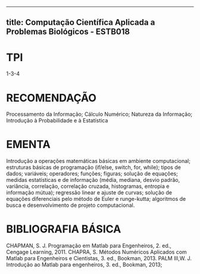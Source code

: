 
---
title: Computação Científica Aplicada a Problemas Biológicos - ESTB018 
---

# TPI

1-3-4

# RECOMENDAÇÃO

Processamento da Informação; Cálculo Numérico; Natureza da Informação; Introdução à Probabilidade e à Estatística

# EMENTA

Introdução a operações matemáticas básicas em ambiente computacional; estruturas básicas de programação (if/else, switch, for, while); tipos de dados; variáveis; operadores; funções; figuras; solução de equações; medidas estatísticas e de informação (média, mediana, desvio padrão, variância, correlação, correlação cruzada, histogramas, entropia e informação mútua); regressão linear e ajuste de curvas; solução de equações diferenciais pelo método de Euler e runge-kutta; algoritmos de busca e desenvolvimento de projeto computacional.

# BIBLIOGRAFIA BÁSICA

CHAPMAN, S. J. Programação em Matlab para Engenheiros, 2. ed., Cengage Learning, 2011.
CHAPRA, S. Métodos Numéricos Aplicados com Matlab para Engenheiros e Cientistas, 3. ed., Bookman, 2013.
PALM III,W. J. Introdução ao Matlab para engenheiros, 3. ed., Bookman, 2013;
        